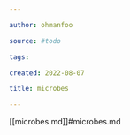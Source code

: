 ```yaml
---

author: ohmanfoo

source: #todo

tags: 

created: 2022-08-07

title: microbes

---
```

[[microbes.md]]#microbes.md